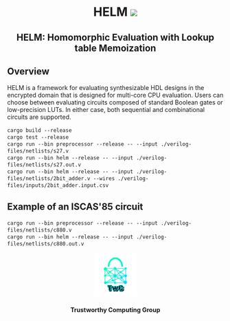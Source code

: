 <h1 align="center">HELM <a href="https://github.com/jimouris/helm/blob/main/LICENSE"><img src="https://img.shields.io/badge/license-MIT-blue.svg"></a> </h1>

<h2 align="center">HELM: Homomorphic Evaluation with Lookup table Memoization</h2>


## Overview
HELM is a framework for evaluating synthesizable HDL designs in the encrypted 
domain that is designed for multi-core CPU evaluation. Users can choose between
evaluating circuits composed of standard Boolean gates or low-precision LUTs. In 
either case, both sequential and combinational circuits are supported. 

```shell
cargo build --release
cargo test --release
cargo run --bin preprocessor --release -- --input ./verilog-files/netlists/s27.v
cargo run --bin helm --release -- --input ./verilog-files/netlists/s27.out.v
cargo run --bin helm --release -- --input ./verilog-files/netlists/2bit_adder.v --wires ./verilog-files/inputs/2bit_adder.input.csv
```

## Example of an ISCAS'85 circuit
```shell
cargo run --bin preprocessor --release -- --input ./verilog-files/netlists/c880.v
cargo run --bin helm --release -- --input ./verilog-files/netlists/c880.out.v
```

<p align="center">
    <img src="./logos/twc.png" height="20%" width="20%">
</p>
<h4 align="center">Trustworthy Computing Group</h4>
